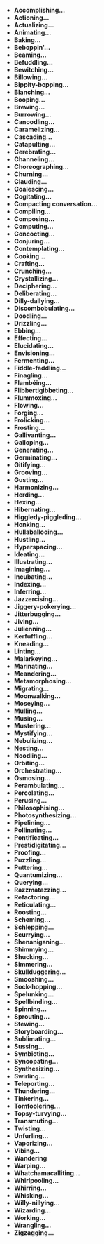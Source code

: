 -   **Accomplishing…**
-   **Actioning…**
-   **Actualizing…**
-   **Animating…**
-   **Baking…**
-   **Beboppin'…**
-   **Beaming…**
-   **Befuddling…**
-   **Bewitching…**
-   **Billowing…**
-   **Bippity-bopping…**
-   **Blanching…**
-   **Booping…**
-   **Brewing…**
-   **Burrowing…**
-   **Canoodling…**
-   **Caramelizing…**
-   **Cascading…**
-   **Catapulting…**
-   **Cerebrating…**
-   **Channeling…**
-   **Choreographing…**
-   **Churning…**
-   **Clauding…**
-   **Coalescing…**
-   **Cogitating…**
-   **Compacting conversation…**
-   **Compiling…**
-   **Composing…**
-   **Computing…**
-   **Concocting…**
-   **Conjuring…**
-   **Contemplating…**
-   **Cooking…**
-   **Crafting…**
-   **Crunching…**
-   **Crystallizing…**
-   **Deciphering…**
-   **Deliberating…**
-   **Dilly-dallying…**
-   **Discombobulating…**
-   **Doodling…**
-   **Drizzling…**
-   **Ebbing…**
-   **Effecting…**
-   **Elucidating…**
-   **Envisioning…**
-   **Fermenting…**
-   **Fiddle-faddling…**
-   **Finagling…**
-   **Flambéing…**
-   **Flibbertigibbeting…**
-   **Flummoxing…**
-   **Flowing…**
-   **Forging…**
-   **Frolicking…**
-   **Frosting…**
-   **Gallivanting…**
-   **Galloping…**
-   **Generating…**
-   **Germinating…**
-   **Gitifying…**
-   **Grooving…**
-   **Gusting…**
-   **Harmonizing…**
-   **Herding…**
-   **Hexing…**
-   **Hibernating…**
-   **Higgledy-piggleding…**
-   **Honking…**
-   **Hullaballooing…**
-   **Hustling…**
-   **Hyperspacing…**
-   **Ideating…**
-   **Illustrating…**
-   **Imagining…**
-   **Incubating…**
-   **Indexing…**
-   **Inferring…**
-   **Jazzercising…**
-   **Jiggery-pokerying…**
-   **Jitterbugging…**
-   **Jiving…**
-   **Julienning…**
-   **Kerfuffling…**
-   **Kneading…**
-   **Linting…**
-   **Malarkeying…**
-   **Marinating…**
-   **Meandering…**
-   **Metamorphosing…**
-   **Migrating…**
-   **Moonwalking…**
-   **Moseying…**
-   **Mulling…**
-   **Musing…**
-   **Mustering…**
-   **Mystifying…**
-   **Nebulizing…**
-   **Nesting…**
-   **Noodling…**
-   **Orbiting…**
-   **Orchestrating…**
-   **Osmosing…**
-   **Perambulating…**
-   **Percolating…**
-   **Perusing…**
-   **Philosophising…**
-   **Photosynthesizing…**
-   **Pipelining…**
-   **Pollinating…**
-   **Pontificating…**
-   **Prestidigitating…**
-   **Proofing…**
-   **Puzzling…**
-   **Puttering…**
-   **Quantumizing…**
-   **Querying…**
-   **Razzmatazzing…**
-   **Refactoring…**
-   **Reticulating…**
-   **Roosting…**
-   **Scheming…**
-   **Schlepping…**
-   **Scurrying…**
-   **Shenaniganing…**
-   **Shimmying…**
-   **Shucking…**
-   **Simmering…**
-   **Skullduggering…**
-   **Smooshing…**
-   **Sock-hopping…**
-   **Spelunking…**
-   **Spellbinding…**
-   **Spinning…**
-   **Sprouting…**
-   **Stewing…**
-   **Storyboarding…**
-   **Sublimating…**
-   **Sussing…**
-   **Symbioting…**
-   **Syncopating…**
-   **Synthesizing…**
-   **Swirling…**
-   **Teleporting…**
-   **Thundering…**
-   **Tinkering…**
-   **Tomfoolering…**
-   **Topsy-turvying…**
-   **Transmuting…**
-   **Twisting…**
-   **Unfurling…**
-   **Vaporizing…**
-   **Vibing…**
-   **Wandering**
-   **Warping…**
-   **Whatchamacalliting…**
-   **Whirlpooling…**
-   **Whirring…**
-   **Whisking…**
-   **Willy-nillying…**
-   **Wizarding…**
-   **Working…**
-   **Wrangling…**
-   **Zigzagging…**
